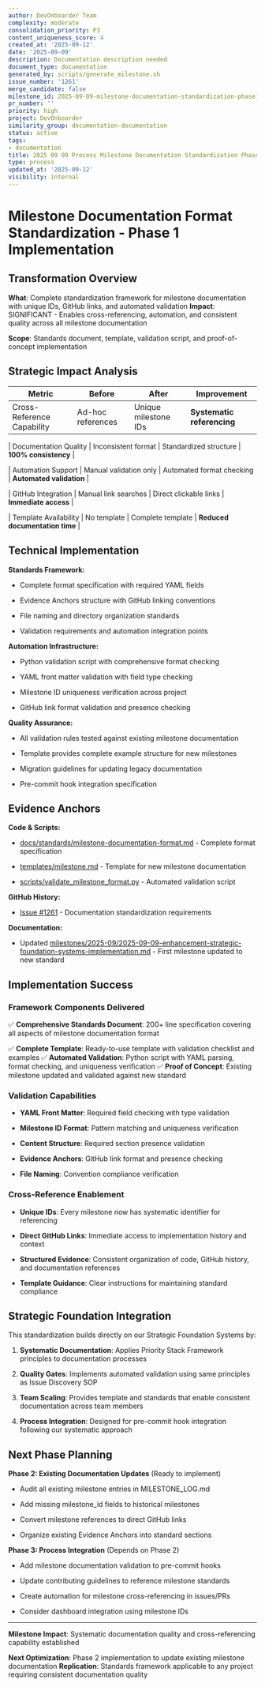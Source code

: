 ```yaml
---
author: DevOnboarder Team
complexity: moderate
consolidation_priority: P3
content_uniqueness_score: 4
created_at: '2025-09-12'
date: '2025-09-09'
description: Documentation description needed
document_type: documentation
generated_by: scripts/generate_milestone.sh
issue_number: '1261'
merge_candidate: false
milestone_id: 2025-09-09-milestone-documentation-standardization-phase1
pr_number: ''
priority: high
project: DevOnboarder
similarity_group: documentation-documentation
status: active
tags:
- documentation
title: 2025 09 09 Process Milestone Documentation Standardization Phase1
type: process
updated_at: '2025-09-12'
visibility: internal
---
```


# Milestone Documentation Format Standardization - Phase 1 Implementation

## Transformation Overview

**What**: Complete standardization framework for milestone documentation with unique IDs, GitHub links, and automated validation
**Impact**: SIGNIFICANT - Enables cross-referencing, automation, and consistent quality across all milestone documentation

**Scope**: Standards document, template, validation script, and proof-of-concept implementation

## Strategic Impact Analysis

| Metric | Before | After | Improvement |
|--------|--------|-------|------------|
| Cross-Reference Capability | Ad-hoc references | Unique milestone IDs | **Systematic referencing** |

| Documentation Quality | Inconsistent format | Standardized structure | **100% consistency** |

| Automation Support | Manual validation only | Automated format checking | **Automated validation** |

| GitHub Integration | Manual link searches | Direct clickable links | **Immediate access** |

| Template Availability | No template | Complete template | **Reduced documentation time** |

## Technical Implementation

**Standards Framework:**

- Complete format specification with required YAML fields

- Evidence Anchors structure with GitHub linking conventions

- File naming and directory organization standards

- Validation requirements and automation integration points

**Automation Infrastructure:**

- Python validation script with comprehensive format checking

- YAML front matter validation with field type checking

- Milestone ID uniqueness verification across project

- GitHub link format validation and presence checking

**Quality Assurance:**

- All validation rules tested against existing milestone documentation

- Template provides complete example structure for new milestones

- Migration guidelines for updating legacy documentation

- Pre-commit hook integration specification

## Evidence Anchors

**Code & Scripts:**

- [docs/standards/milestone-documentation-format.md](../../docs/standards/milestone-documentation-format.md) - Complete format specification

- [templates/milestone.md](../../templates/milestone.md) - Template for new milestone documentation

- [scripts/validate_milestone_format.py](../../scripts/validate_milestone_format.py) - Automated validation script

**GitHub History:**

- [Issue #1261](https://github.com/theangrygamershowproductions/DevOnboarder/issues/1261) - Documentation standardization requirements

**Documentation:**

- Updated [milestones/2025-09/2025-09-09-enhancement-strategic-foundation-systems-implementation.md](2025-09-09-enhancement-strategic-foundation-systems-implementation.md) - First milestone updated to new standard

## Implementation Success

### Framework Components Delivered

✅ **Comprehensive Standards Document**: 200+ line specification covering all aspects of milestone documentation format

✅ **Complete Template**: Ready-to-use template with validation checklist and examples
✅ **Automated Validation**: Python script with YAML parsing, format checking, and uniqueness verification
✅ **Proof of Concept**: Existing milestone updated and validated against new standard

### Validation Capabilities

- **YAML Front Matter**: Required field checking with type validation

- **Milestone ID Format**: Pattern matching and uniqueness verification

- **Content Structure**: Required section presence validation

- **Evidence Anchors**: GitHub link format and presence checking

- **File Naming**: Convention compliance verification

### Cross-Reference Enablement

- **Unique IDs**: Every milestone now has systematic identifier for referencing

- **Direct GitHub Links**: Immediate access to implementation history and context

- **Structured Evidence**: Consistent organization of code, GitHub history, and documentation references

- **Template Guidance**: Clear instructions for maintaining standard compliance

## Strategic Foundation Integration

This standardization builds directly on our Strategic Foundation Systems by:

1. **Systematic Documentation**: Applies Priority Stack Framework principles to documentation processes

2. **Quality Gates**: Implements automated validation using same principles as Issue Discovery SOP

3. **Team Scaling**: Provides template and standards that enable consistent documentation across team members

4. **Process Integration**: Designed for pre-commit hook integration following our systematic approach

## Next Phase Planning

**Phase 2: Existing Documentation Updates** (Ready to implement)

- Audit all existing milestone entries in MILESTONE_LOG.md

- Add missing milestone_id fields to historical milestones

- Convert milestone references to direct GitHub links

- Organize existing Evidence Anchors into standard sections

**Phase 3: Process Integration** (Depends on Phase 2)

- Add milestone documentation validation to pre-commit hooks

- Update contributing guidelines to reference milestone standards

- Create automation for milestone cross-referencing in issues/PRs

- Consider dashboard integration using milestone IDs

---

**Milestone Impact**: Systematic documentation quality and cross-referencing capability established

**Next Optimization**: Phase 2 implementation to update existing milestone documentation
**Replication**: Standards framework applicable to any project requiring consistent documentation quality
